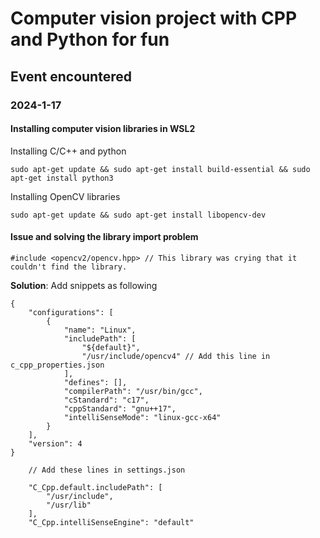 # Computer vision project with CPP and Python for fun

## Event encountered

### 2024-1-17
#### Installing computer vision libraries in WSL2

Installing C/C++ and python
```{bash}
sudo apt-get update && sudo apt-get install build-essential && sudo apt-get install python3
```

Installing OpenCV libraries
```{bash}
sudo apt-get update && sudo apt-get install libopencv-dev
```

#### Issue and solving the library import problem
```{c++}
#include <opencv2/opencv.hpp> // This library was crying that it couldn't find the library.
```
**Solution**: Add snippets as following

```{json}
{
    "configurations": [
        {
            "name": "Linux",
            "includePath": [
                "${default}",
                "/usr/include/opencv4" // Add this line in c_cpp_properties.json
            ],
            "defines": [],
            "compilerPath": "/usr/bin/gcc",
            "cStandard": "c17",
            "cppStandard": "gnu++17",
            "intelliSenseMode": "linux-gcc-x64"
        }
    ],
    "version": 4
}
```
```{json}
    // Add these lines in settings.json
   
    "C_Cpp.default.includePath": [
        "/usr/include",
        "/usr/lib"
    ],
    "C_Cpp.intelliSenseEngine": "default"
```